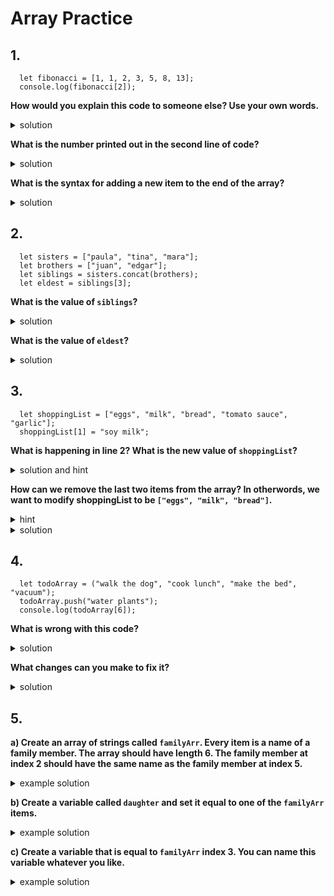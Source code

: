 # Array Practice

## 1.

```
  let fibonacci = [1, 1, 2, 3, 5, 8, 13];
  console.log(fibonacci[2]);
```

**How would you explain this code to someone else? Use your own words.**

<details>
<summary>solution</summary>
<br>
  In line 1, we create an array of numbers called fibonacci. In line 2 we print out the item at index 2.
</details>

**What is the number printed out in the second line of code?**

<details>
<summary>solution</summary>
<br>
  The item at index 2 happens to also be `2`.
</details>

**What is the syntax for adding a new item to the end of the array?**

<details>
<summary>solution</summary>
<br>
 `fibonacci.push(newNumber);` where `newNumber` is a number.
  You can read about `.push()` and other the Array methods on <a href="https://developer.mozilla.org/en-US/docs/Web/JavaScript/Reference/Global_Objects/Array">MDN</a>.
</details>

## 2.

```
  let sisters = ["paula", "tina", "mara"];
  let brothers = ["juan", "edgar"];
  let siblings = sisters.concat(brothers);
  let eldest = siblings[3];
```

**What is the value of `siblings`?**

<details>
<summary>solution</summary>
<br>
  In line 3, we use the `Array.concat()` method to combine the two arrays. Thus, the value of siblings is `["paula", "tina", "mara", "juan", "edgar"]`. You can read about `.concat()` and other the Array methods on <a href="https://developer.mozilla.org/en-US/docs/Web/JavaScript/Reference/Global_Objects/Array">MDN</a>.
</details>

**What is the value of `eldest`?**

<details>
<summary>solution</summary>
<br>
  In line 4 we create a variable called `eldest` which is equal to the item in `siblings` at index 3, i.e. `"mara"`.
</details>

## 3.

```
  let shoppingList = ["eggs", "milk", "bread", "tomato sauce", "garlic"];
  shoppingList[1] = "soy milk";
```

**What is happening in line 2? What is the new value of `shoppingList`?**

<details>
<summary>solution and hint</summary>
<br>
  In line 2 we set a new value at index 1 of `shoppingList`. Thus `shoppingList` now looks like this: `["eggs", "soy milk", "bread", "tomato sauce", "garlic"]`.
</details>

**How can we remove the last two items from the array? In otherwords, we want to modify shoppingList to be `["eggs", "milk", "bread"]`.**

<details>
<summary>hint</summary>
<br>
  HINT: There are several ways to do this. From a google search of "remove last two items of array js", the first results are <a href="https://developer.mozilla.org/en-US/docs/Web/JavaScript/Reference/Global_Objects/Array/pop">Array.pop()</a> and <a href="https://developer.mozilla.org/en-US/docs/Web/JavaScript/Reference/Global_Objects/Array/splice">Array.splice()</a>. Try searching these before you look at final solution.
</details>

<details>
<summary>solution</summary>
<br>
  Using `Array.pop()`: .pop() removes the last item of an array, so you could have to repeat `shoppingList.pop();` twice.

Using `Array.splice()`: .splice() has several options for syntax. Here we can use two parameters which represent starting index and delete count like so: shoppingList.splice(startIndex, deleteCount). Since we want to delete the last 2 items, we have to start at index 2 and delete 2 items: `shoppingList.splice(2, 2);`

</details>

## 4.

```
  let todoArray = ("walk the dog", "cook lunch", "make the bed", "vacuum");
  todoArray.push("water plants");
  console.log(todoArray[6]);
```

**What is wrong with this code?**

<details>
<summary>solution</summary>
<br>
  In the line 1, we see incorrect array declaration with parentheses `()` instead of square brackets `[]`.
  The last line returns an error because we are trying to print an item at index 6. But the highest index is 5, so this is undefined.
</details>

**What changes can you make to fix it?**

<details>
<summary>solution</summary>
<br>
Add square brackets and use an index that is within the range of this array.

```
  let todoArray = ["walk the dog", "cook lunch", "make the bed", "vacuum"];
  todoArray.push("water plants");
  console.log(todoArray[5]);
```

</details>

## 5.

**a) Create an array of strings called `familyArr`. Every item is a name of a family member. The array should have length 6. The family member at index 2 should have the same name as the family member at index 5.**

<details>
<summary>example solution</summary>
<br>

```
  let familyArr = ["Gina", "Farah", "Ari", "Stephen", "Ari", "Ralph"];
```

</details>

**b) Create a variable called `daughter` and set it equal to one of the `familyArr` items.**

<details>
<summary>example solution</summary>
<br>

```
  let familyArr = ["Gina", "Farah", "Ari", "Stephen", "Ari", "Ralph"];
  let daughter = familyArr[0];
```

</details>

**c) Create a variable that is equal to `familyArr` index 3. You can name this variable whatever you like.**

<details>
<summary>example solution</summary>
<br>

```
  let familyArr = ["Gina", "Farah", "Ari", "Stephen", "Ari", "Ralph"];
  let daughter = familyArr[0];
  let grandfather = familyArr[3];
```

</details>
